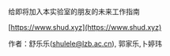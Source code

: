 给即将加入本实验室的朋友的未来工作指南

[https://www.shud.xyz](https://www.shud.xyz)

作者：舒乐乐(shulele@lzb.ac.cn), 郭家乐,卜婷玮
